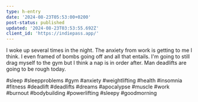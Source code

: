 ```yaml
---
type: h-entry
date: '2024-08-23T05:53:00+0200'
post-status: published
updated: '2024-08-23T03:53:55.692Z'
client_id: 'https://indiepass.app/'
---
```

I woke up several times in the night. The anxiety from work is getting to me I think. I even framed of bombs going off and all that entails. I'm going to still drag myself to the gym but I think a nap is in order after. 
Man deadlifts are going to be rough today. 

#sleep #sleepproblems #gym #anxiety #weightlifting #health #insomnia #fitness #deadlift #deadlifts #dreams #apocalypse #muscle #work #burnout #bodybuilding #powerlifting #sleepy #goodmorning

